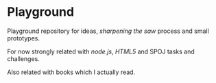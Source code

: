 Playground
==========

Playground repository for ideas, *sharpening the saw* process and small prototypes. 

For now strongly related with *node.js*, *HTML5* and SPOJ tasks and challenges.

Also related with books which I actually read.
